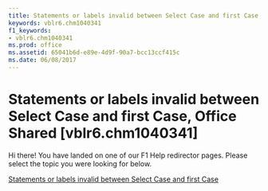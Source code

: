 ```yaml
---
title: Statements or labels invalid between Select Case and first Case, Office Shared [vblr6.chm1040341]
keywords: vblr6.chm1040341
f1_keywords:
- vblr6.chm1040341
ms.prod: office
ms.assetid: 65041b6d-e89e-4d9f-90a7-bcc13ccf415c
ms.date: 06/08/2017
---
```



# Statements or labels invalid between Select Case and first Case, Office Shared [vblr6.chm1040341]

Hi there! You have landed on one of our F1 Help redirector pages. Please select the topic you were looking for below.

[Statements or labels invalid between Select Case and first Case](http://msdn.microsoft.com/library/d43e2a82-7f04-cae9-34bf-e4c819c02c74%28Office.15%29.aspx)

